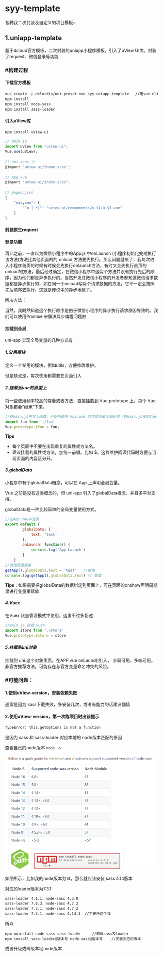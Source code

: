 # syy-template

各种我二次封装及自定义的项目模板~

## 1.uniapp-template

基于dcloud官方模板，二次封装的uniapp小程序模板，引入了uView UI库，封装了request、微信登录等功能

### #构建过程

#### 下载官方模板

```bash
vue create -p dcloudio/uni-preset-vue syy-uniapp-template	//用vue-cli新建项目
npm install
npm install node-sass
npm install sass-loader
```

#### 引入uView库

```bash
npm install uView-ui
```

```js
// main.js
import uView from "uview-ui";
Vue.use(uView);

/* uni.scss */
@import 'uview-ui/theme.scss';

// App.vue
@import "uview-ui/index.scss";

// pages.json
{
	"easycom": {
		"^u-(.*)": "uview-ui/components/u-$1/u-$1.vue"
	}
}
```

#### 封装原生request



#### 登录功能

再此之前，一直以为微信小程序中的App.js 中onLaunch (小程序初始化完成执行该方法)方法比其他页面的的 onload 方法要先执行。那么问题就来了，我每次进入小程序首页的时候有时候会先执行onlaunch方法，有时又会先执行首页的onload的方法，最后经过确定，在微信小程序中这两个方法并没有执行先后的顺序，因为他们都是异步执行的。当然开发过微信小程序的开发者都知道微信请求数据都是异步执行的，如在同一个onload写两个请求数据的方法，它不一定会按照先后顺序去执行，这就是传说中的异步地狱了。

解决方法：

当然，我既然知道这个执行顺序是由于微信小程序的异步执行请求原因导致的。我们可以使用Promise 来解决异步编程问题啦
#### 挂载到全局

uni-app 实现全局变量的几种方式有 

##### 1.公用模块

定义一个专用的模块，例如utils，方便修改维护。

但是缺点是，每次使用都需要在页面引入

##### 2.挂载到vue的原型上

将一些使用频率较高的常量或者方法，直接挂载到 Vue.prototype 上，每个 Vue 对象都会“继承”下来。

```js
//在main.js中写入函数，不支持使用 Vue.use 的方式注册全局组件（在main.js使用Vue.component的方式引入）
import fun from './fun'
Vue.prototype.$fun = fun;
```

**Tips**

- 每个页面中不要在出现重复的属性或方法名。
- 建议挂载的属性或方法，加统一前缀。比如 $，这样维护阅读代码时方便与当前页面的内容区分开。

##### 3.globalData

小程序中有个globalData概念，可以在 App 上声明全局变量。 

Vue 之前是没有这类概念的，但 uni-app 引入了globalData概念，并且多平台支持。

globalData是一种比较简单的全局变量使用方式。

```js
//在App.vue中注册 
export default {  
        globalData: {  
            text: 'text'  
        },  
        onLaunch: function() {  
            console.log('App Launch')  
        }
    }  
//其他页面使用
getApp().globalData.text = 'test'	//赋值
console.log(getApp().globalData.text) // 取值
```

**Tips**：如果需要把globalData的数据绑定到页面上，可在页面的onshow声明周期里进行变量重赋值

##### 4.Vuex

在Vuex 状态管理模式中使用，这里不过多复述

```js
//main.js 挂载 Vuex
import store from './store'  
Vue.prototype.$store = store
```

##### 5.挂载到uni对象

挂载到 uni.这个对象里面，在APP.vue onLaund()引入， 全局可用，多端可用。非官方推荐方法，可能存在与官方变量命名冲突的风险。



### #可能问题：

#### 1.使用uView-version，安装依赖失败

通常是因为 sass下载失败，多安装几次，或者有能力的话建议翻墙



#### 2.使用uView-version，第一次跑项目时出错提示

```bash
TypeError: this.getOptions is not a function
```

是因为 sass 和 sass-loader 对应本地的 node版本匹配的原因

查看自己的node版本  `node -v`

<img src="..\.vuepress\alias\sass-v.png" alt="image-20210531154308278"  />

如图所示，比如我的node版本为14，那么就应该安装 sass 4.14版本

对应的loader版本为7.3.1

```markdown
sass-loader 4.1.1，node-sass 4.3.0
sass-loader 7.0.3，node-sass 4.7.2
sass-loader 7.3.1，node-sass 4.7.2
sass-loader 7.3.1，node-sass 4.14.1	//主要用这个我
```

所以

```
npm uninstall node-sass sass-loader		//卸载sass及loader
npm install sass-loader@版本号 node-sass@版本号    //安装对应的版本
```

或者升级或降级本地node版本
